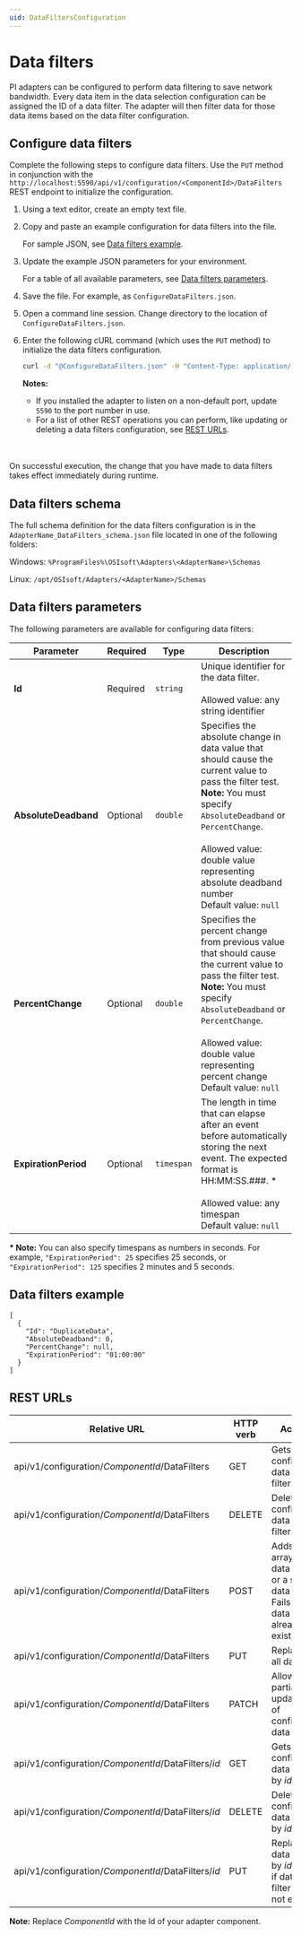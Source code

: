```yaml
---
uid: DataFiltersConfiguration
---
```


# Data filters

PI adapters can be configured to perform data filtering to save network bandwidth. Every data item in the data selection configuration can be assigned the ID of a data filter. The adapter will then filter data for those data items based on the data filter configuration.

## Configure data filters

Complete the following steps to configure data filters. Use the `PUT` method in conjunction with the `http://localhost:5590/api/v1/configuration/<ComponentId>/DataFilters` REST endpoint to initialize the configuration.

1. Using a text editor, create an empty text file.

2. Copy and paste an example configuration for data filters into the file.

    For sample JSON, see [Data filters example](#data-filters-example).

3. Update the example JSON parameters for your environment.

    For a table of all available parameters, see [Data filters parameters](#data-filters-parameters).

4. Save the file. For example, as `ConfigureDataFilters.json`.

5. Open a command line session. Change directory to the location of `ConfigureDataFilters.json`.

6. Enter the following cURL command (which uses the `PUT` method) to initialize the data filters configuration.

    ```bash
    curl -d "@ConfigureDataFilters.json" -H "Content-Type: application/json" -X PUT "http://localhost:5590/api/v1/configuration/<ComponentId>/DataFilters"
    ```

    **Notes:**
  
    * If you installed the adapter to listen on a non-default port, update `5590` to the port number in use.
    * For a list of other REST operations you can perform, like updating or deleting a data filters configuration, see [REST URLs](#rest-urls).
    <br/>
    <br/>

On successful execution, the change that you have made to data filters takes effect immediately during runtime.
## Data filters schema

The full schema definition for the data filters configuration is in the  `AdapterName_DataFilters_schema.json` file located in one of the following folders:

Windows: `%ProgramFiles%\OSIsoft\Adapters\<AdapterName>\Schemas`

Linux: `/opt/OSIsoft/Adapters/<AdapterName>/Schemas`

## Data filters parameters

The following parameters are available for configuring data filters:

| Parameter                | Required | Type      | Description |
| ------------------------ | -------- | --------- | ----------- |
|**Id**              | Required | `string` | Unique identifier for the data filter. <br><br>Allowed value: any string identifier<br> |
|**AbsoluteDeadband** | Optional | `double` | Specifies the absolute change in data value that should cause the current value to pass the filter test. <br> **Note:** You must specify `AbsoluteDeadband` or `PercentChange`.<br><br>Allowed value: double value representing absolute deadband number<br>Default value: `null` |
|**PercentChange**     | Optional | `double` | Specifies the percent change from previous value that should cause the current value to pass the filter test. <br> **Note:** You must specify `AbsoluteDeadband` or `PercentChange`.<br><br>Allowed value: double value representing percent change<br>Default value: `null` |
|**ExpirationPeriod**     | Optional | `timespan` | The length in time that can elapse after an event before automatically storing the next event. The expected format is HH:MM:SS.###. * <br><br>Allowed value: any timespan <br>Default value: `null`|

**\* Note:** You can also specify timespans as numbers in seconds. For example, `"ExpirationPeriod": 25` specifies 25 seconds, or `"ExpirationPeriod": 125` specifies 2 minutes and 5 seconds.

## Data filters example

```code
[
  {
    "Id": "DuplicateData",
    "AbsoluteDeadband": 0,
    "PercentChange": null,
    "ExpirationPeriod": "01:00:00"
  }
]
```

## REST URLs

| Relative URL | HTTP verb | Action |
| ------------ | --------- | ------ |
| api/v1/configuration/_ComponentId_/DataFilters      | GET       | Gets all configured data filters. |
| api/v1/configuration/_ComponentId_/DataFilters      | DELETE    | Deletes all configured data filters. |
| api/v1/configuration/_ComponentId_/DataFilters      | POST      | Adds an array of data filters or a single data filter. Fails if any data filter already exists. |
| api/v1/configuration/_ComponentId_/DataFilters      | PUT       | Replaces all data. |
| api/v1/configuration/_ComponentId_/DataFilters      | PATCH     | Allows partial updating of configured data filter. |
| api/v1/configuration/_ComponentId_/DataFilters/*id* | GET       | Gets configured data filter by *id*. |
| api/v1/configuration/_ComponentId_/DataFilters/*id*| DELETE     | Deletes configured data filter by *id*. |
| api/v1/configuration/_ComponentId_/DataFilters/*id* | PUT       | Replaces data filter by *id*. Fails if data filter does not exist. |

**Note:** Replace *ComponentId* with the Id of your adapter component.
